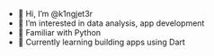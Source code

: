 - 👋 Hi, I’m @k1ngjet3r
- 👀 I’m interested in data analysis, app development
- 🐍 Familiar with Python 
- 🎯 Currently learning building apps using Dart

